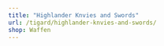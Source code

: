 ```yaml
---
title: "Highlander Knvies and Swords"
url: /tigard/highlander-knvies-and-swords/
shop: Waffen
---
```

